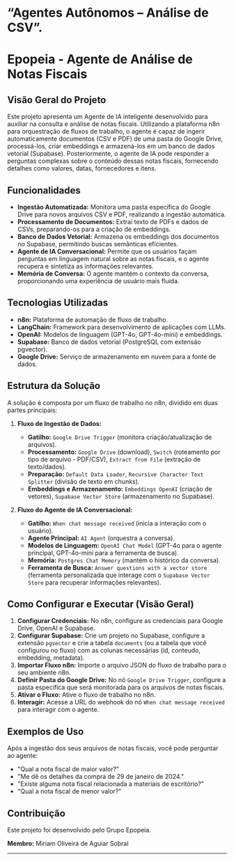 #  “Agentes Autônomos – Análise de CSV”.
# Epopeia - Agente de Análise de Notas Fiscais

## Visão Geral do Projeto

Este projeto apresenta um Agente de IA inteligente desenvolvido para auxiliar na consulta e análise de notas fiscais. Utilizando a plataforma n8n para orquestração de fluxos de trabalho, o agente é capaz de ingerir automaticamente documentos (CSV e PDF) de uma pasta do Google Drive, processá-los, criar embeddings e armazená-los em um banco de dados vetorial (Supabase). Posteriormente, o agente de IA pode responder a perguntas complexas sobre o conteúdo dessas notas fiscais, fornecendo detalhes como valores, datas, fornecedores e itens.

## Funcionalidades

*   **Ingestão Automatizada:** Monitora uma pasta específica do Google Drive para novos arquivos CSV e PDF, realizando a ingestão automática.
*   **Processamento de Documentos:** Extrai texto de PDFs e dados de CSVs, preparando-os para a criação de embeddings.
*   **Banco de Dados Vetorial:** Armazena os embeddings dos documentos no Supabase, permitindo buscas semânticas eficientes.
*   **Agente de IA Conversacional:** Permite que os usuários façam perguntas em linguagem natural sobre as notas fiscais, e o agente recupera e sintetiza as informações relevantes.
*   **Memória de Conversa:** O agente mantém o contexto da conversa, proporcionando uma experiência de usuário mais fluida.

## Tecnologias Utilizadas

*   **n8n:** Plataforma de automação de fluxo de trabalho.
*   **LangChain:** Framework para desenvolvimento de aplicações com LLMs.
*   **OpenAI:** Modelos de linguagem (GPT-4o, GPT-4o-mini) e embeddings.
*   **Supabase:** Banco de dados vetorial (PostgreSQL com extensão pgvector).
*   **Google Drive:** Serviço de armazenamento em nuvem para a fonte de dados.

## Estrutura da Solução

A solução é composta por um fluxo de trabalho no n8n, dividido em duas partes principais:

1.  **Fluxo de Ingestão de Dados:**
    *   **Gatilho:** `Google Drive Trigger` (monitora criação/atualização de arquivos).
    *   **Processamento:** `Google Drive` (download), `Switch` (roteamento por tipo de arquivo - PDF/CSV), `Extract from File` (extração de texto/dados).
    *   **Preparação:** `Default Data Loader`, `Recursive Character Text Splitter` (divisão de texto em chunks).
    *   **Embeddings e Armazenamento:** `Embeddings OpenAI` (criação de vetores), `Supabase Vector Store` (armazenamento no Supabase).

2.  **Fluxo do Agente de IA Conversacional:**
    *   **Gatilho:** `When chat message received` (inicia a interação com o usuário).
    *   **Agente Principal:** `AI Agent` (orquestra a conversa).
    *   **Modelos de Linguagem:** `OpenAI Chat Model` (GPT-4o para o agente principal, GPT-4o-mini para a ferramenta de busca).
    *   **Memória:** `Postgres Chat Memory` (mantém o histórico da conversa).
    *   **Ferramenta de Busca:** `Answer questions with a vector store` (ferramenta personalizada que interage com o `Supabase Vector Store` para recuperar informações relevantes).

## Como Configurar e Executar (Visão Geral)

1.  **Configurar Credenciais:** No n8n, configure as credenciais para Google Drive, OpenAI e Supabase.
2.  **Configurar Supabase:** Crie um projeto no Supabase, configure a extensão `pgvector` e crie a tabela `documents` (ou a tabela que você configurou no fluxo) com as colunas necessárias (id, conteudo, embedding, metadata).
3.  **Importar Fluxo n8n:** Importe o arquivo JSON do fluxo de trabalho para o seu ambiente n8n.
4.  **Definir Pasta do Google Drive:** No nó `Google Drive Trigger`, configure a pasta específica que será monitorada para os arquivos de notas fiscais.
5.  **Ativar o Fluxo:** Ative o fluxo de trabalho no n8n.
6.  **Interagir:** Acesse a URL do webhook do nó `When chat message received` para interagir com o agente.

## Exemplos de Uso

Após a ingestão dos seus arquivos de notas fiscais, você pode perguntar ao agente:

*   "Qual a nota fiscal de maior valor?"
*   "Me dê os detalhes da compra de 29 de janeiro de 2024."
*   "Existe alguma nota fiscal relacionada a materiais de escritório?"
*   "Qual a nota fiscal de menor valor?"

## Contribuição

Este projeto foi desenvolvido pelo Grupo Epopeia.

**Membro:** Miriam Oliveira de Aguiar Sobral

---
